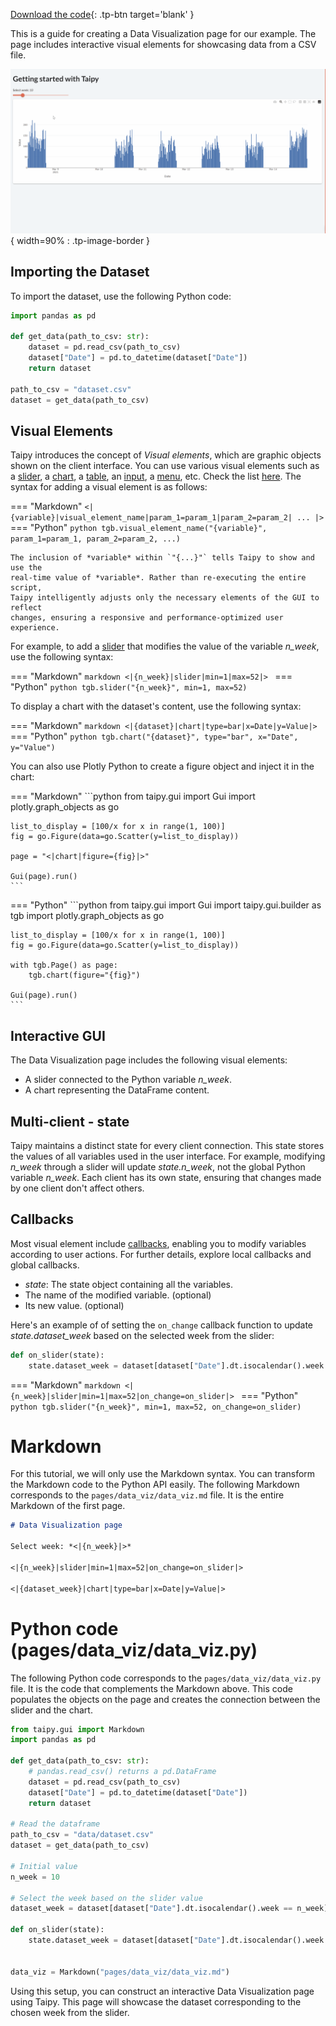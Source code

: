 [Download the code](./../src/src.zip){: .tp-btn target='blank' }

This is a guide for creating a Data Visualization page for our example. The page includes 
interactive visual elements for showcasing data from a CSV file.

![Interactive GUI](images/result.gif){ width=90% : .tp-image-border }

## Importing the Dataset

To import the dataset, use the following Python code:

```python
import pandas as pd

def get_data(path_to_csv: str):
    dataset = pd.read_csv(path_to_csv)
    dataset["Date"] = pd.to_datetime(dataset["Date"])
    return dataset

path_to_csv = "dataset.csv"
dataset = get_data(path_to_csv)
```

## Visual Elements

Taipy introduces the concept of *Visual elements*, which are graphic objects shown on the client 
interface. You can use various visual elements such as a
[slider](../../../../manuals/gui/viselements/slider.md), a 
[chart](../../../../manuals/gui/viselements/chart.md), a 
[table](../../../../manuals/gui/viselements/table.md), an 
[input](../../../../manuals/gui/viselements/input.md), a 
[menu](../../../../manuals/gui/viselements/menu.md), etc. Check the list 
[here](../../../../manuals/gui/viselements/index.md). The syntax for adding a visual element is 
as follows:

=== "Markdown"
    ```
    <|{variable}|visual_element_name|param_1=param_1|param_2=param_2| ... |>
    ``` 
=== "Python"
    ```python
    tgb.visual_element_name("{variable}", param_1=param_1, param_2=param_2, ...)
    ``` 

    The inclusion of *variable* within `"{...}"` tells Taipy to show and use the 
    real-time value of *variable*. Rather than re-executing the entire script, 
    Taipy intelligently adjusts only the necessary elements of the GUI to reflect 
    changes, ensuring a responsive and performance-optimized user experience.


For example, to add a [slider](../../../../manuals/gui/viselements/slider.md) 
that modifies the value of the variable *n_week*, use the following syntax:

=== "Markdown"
    ```markdown
    <|{n_week}|slider|min=1|max=52|>
    ```
=== "Python"
    ```python
    tgb.slider("{n_week}", min=1, max=52)
    ``` 

To display a chart with the dataset's content, use the following syntax:

=== "Markdown"
    ```markdown
    <|{dataset}|chart|type=bar|x=Date|y=Value|>
    ```
=== "Python"
    ```python
    tgb.chart("{dataset}", type="bar", x="Date", y="Value")
    ``` 


You can also use Plotly Python to create a figure object and inject it in the chart:

=== "Markdown"
    ```python
    from taipy.gui import Gui 
    import plotly.graph_objects as go

    list_to_display = [100/x for x in range(1, 100)]
    fig = go.Figure(data=go.Scatter(y=list_to_display))

    page = "<|chart|figure={fig}|>"
      
    Gui(page).run()
    ```
=== "Python"
    ```python
    from taipy.gui import Gui 
    import taipy.gui.builder as tgb 
    import plotly.graph_objects as go

    list_to_display = [100/x for x in range(1, 100)]
    fig = go.Figure(data=go.Scatter(y=list_to_display))

    with tgb.Page() as page:
        tgb.chart(figure="{fig}")
      
    Gui(page).run()
    ``` 

## Interactive GUI

The Data Visualization page includes the following visual elements:

- A slider connected to the Python variable *n_week*.
- A chart representing the DataFrame content.

## Multi-client - state

Taipy maintains a distinct state for every client connection. This state stores the values of 
all variables used in the user interface. For example, modifying *n_week* through a slider will 
update *state.n_week*, not the global Python variable *n_week*. Each client has its own state, 
ensuring that changes made by one client don't affect others.

## Callbacks

Most visual element include [callbacks](../../../../manuals/gui/callbacks.md), 
enabling you to modify variables according to user actions. For further details, explore local 
callbacks and global callbacks.

- *state*: The state object containing all the variables.
- The name of the modified variable. (optional)
- Its new value. (optional)

Here's an example of of setting the `on_change` callback function to update *state.dataset_week* based on the selected 
week from the slider:

```python
def on_slider(state):
    state.dataset_week = dataset[dataset["Date"].dt.isocalendar().week == state.n_week]
```

=== "Markdown"
    ```markdown
    <|{n_week}|slider|min=1|max=52|on_change=on_slider|>
    ```
=== "Python"
    ```python
    tgb.slider("{n_week}", min=1, max=52, on_change=on_slider)
    ``` 

# Markdown

For this tutorial, we will only use the Markdown syntax. You can transform the Markdown 
code to the Python API easily. The following Markdown corresponds to the 
`pages/data_viz/data_viz.md` file. It is the entire Markdown of the first page.

```markdown
# Data Visualization page

Select week: *<|{n_week}|>*

<|{n_week}|slider|min=1|max=52|on_change=on_slider|>

<|{dataset_week}|chart|type=bar|x=Date|y=Value|>
```

# Python code (pages/data_viz/data_viz.py)

The following Python code corresponds to the `pages/data_viz/data_viz.py` file. It is the code 
that complements the Markdown above. This code populates the objects on the page and creates the 
connection between the slider and the chart.

```python
from taipy.gui import Markdown
import pandas as pd

def get_data(path_to_csv: str):
    # pandas.read_csv() returns a pd.DataFrame
    dataset = pd.read_csv(path_to_csv)
    dataset["Date"] = pd.to_datetime(dataset["Date"])
    return dataset

# Read the dataframe
path_to_csv = "data/dataset.csv"
dataset = get_data(path_to_csv)

# Initial value
n_week = 10

# Select the week based on the slider value
dataset_week = dataset[dataset["Date"].dt.isocalendar().week == n_week]

def on_slider(state):
    state.dataset_week = dataset[dataset["Date"].dt.isocalendar().week == state.n_week]


data_viz = Markdown("pages/data_viz/data_viz.md")
```

Using this setup, you can construct an interactive Data Visualization page using Taipy. 
This page will showcase the dataset corresponding to the chosen week from the slider.